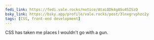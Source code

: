 ```yaml
---
fedi_link: https://fedi.vale.rocks/notice/AtaLQDk4gASu4SISzQ
bsky_link: https://bsky.app/profile/vale.rocks/post/3lnxgrvphzc2y
tags: [CSS, front-end development]
---
```


CSS has taken me places I wouldn't go with a gun.
